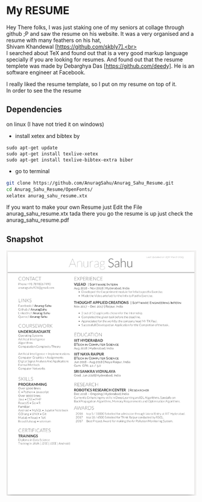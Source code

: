 My RESUME
==============

Hey There folks,
I was just staking one of my seniors at collage through github ;P and saw the resume on his website. It was a very organised and a resume with many feathers on his hat, <br>
Shivam Khandewal [https://github.com/skbly7].<br>
<br>
I searched about TeX and found out that is a very good markup language specially if you are looking for resumes. And found out that the resume templete was made by Debarghya Das [https://github.com/deedy]. He is an software engineer at Facebook.<br>

I really liked the resume template, so I put on my resume on top of it.<br>
In order to see the the resume<br>
## Dependencies
 on linux (I have not tried it on windows)
- install xetex and bibtex by 
```
sudo apt-get update
sudo apt-get install texlive-xetex
sudo apt-get install texlive-bibtex-extra biber
```
- go to terminal

```sh
git clone https://github.com/AnuragSahu/Anurag_Sahu_Resume.git
cd Anurag_Sahu_Resume/OpenFonts/
xelatex anurag_sahu_resume.xtx

```

If you want to make your own Resume just Edit the File anurag_sahu_resume.xtx
tada there you go the resume is up just check the anurag_sahu_resume.pdf
 
 ## Snapshot
 
 ![Loading Resume Image](myResume/anurag_sahu_resume.png)
